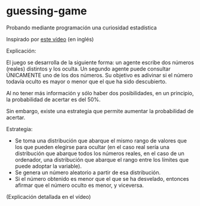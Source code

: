 # guessing-game
Probando mediante programación una curiosidad estadística

Inspirado por [este vídeo](https://www.youtube.com/watch?v=ud_frfkt1t0 "How to Win a Guessing Game - Numberphile") (en inglés)

Explicación:

El juego se desarrolla de la siguiente forma: un agente escribe dos números (reales) distintos y los oculta. Un segundo agente puede consultar ÚNICAMENTE uno de los dos números. Su objetivo es adivinar si el número todavía oculto es mayor o menor que el que ha sido descubierto.

Al no tener más información y sólo haber dos posibilidades, en un principio, la probabilidad de acertar es del 50%.

Sin embargo, existe una estrategia que permite aumentar la probabilidad de acertar.

Estrategia:

* Se toma una distribución que abarque el mismo rango de valores que los que pueden elegirse para ocultar (en el caso real sería una distribución que abarque todos los números reales, en el caso de un ordenador, una distribución que abarque el rango entre los límites que puede adoptar la variable).
* Se genera un número aleatorio a partir de esa distribución.
* Si el número obtenido es menor que el que se ha desvelado, entonces afirmar que el número oculto es menor, y viceversa.

(Explicación detallada en el vídeo)
